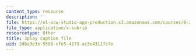 ```yaml
---
content_type: resource
description: ''
file: https://ol-ocw-studio-app-production.s3.amazonaws.com/courses/8-20-introduction-to-special-relativity-january-iap-2021/2dba3e3e5588cfe54173ac3e4311fc7e_2YPu29d8RZY.srt
file_type: application/x-subrip
resourcetype: Other
title: 3play caption file
uid: 2dba3e3e-5588-cfe5-4173-ac3e4311fc7e
---
```

